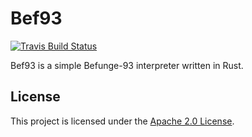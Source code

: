 # Bef93

[![Travis Build Status](https://travis-ci.org/arnavb/bef93.svg?branch=master)](https://travis-ci.org/arnavb/bef93)

Bef93 is a simple Befunge-93 interpreter written in Rust.

## License

This project is licensed under the [Apache 2.0 License](./LICENSE).
